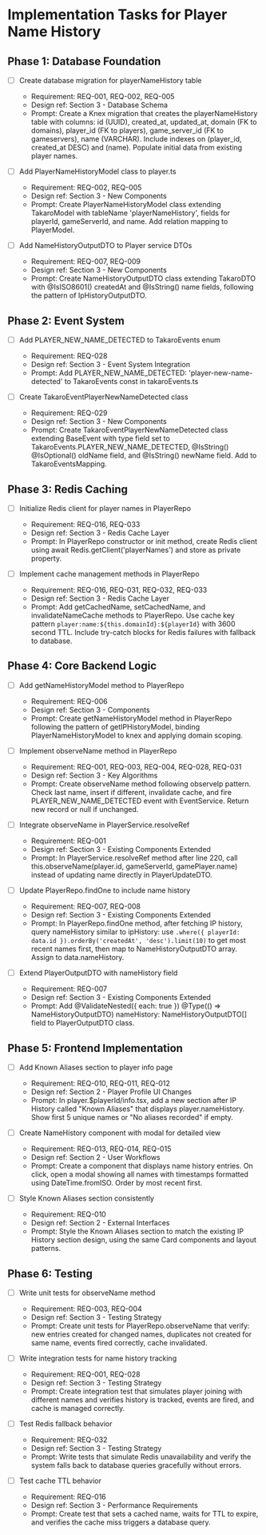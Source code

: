 # Implementation Tasks for Player Name History

## Phase 1: Database Foundation

- [ ] Create database migration for playerNameHistory table
  - Requirement: REQ-001, REQ-002, REQ-005
  - Design ref: Section 3 - Database Schema
  - Prompt: Create a Knex migration that creates the playerNameHistory table with columns: id (UUID), created_at, updated_at, domain (FK to domains), player_id (FK to players), game_server_id (FK to gameservers), name (VARCHAR). Include indexes on (player_id, created_at DESC) and (name). Populate initial data from existing player names.

- [ ] Add PlayerNameHistoryModel class to player.ts
  - Requirement: REQ-002, REQ-005
  - Design ref: Section 3 - New Components
  - Prompt: Create PlayerNameHistoryModel class extending TakaroModel with tableName 'playerNameHistory', fields for playerId, gameServerId, and name. Add relation mapping to PlayerModel.

- [ ] Add NameHistoryOutputDTO to Player service DTOs
  - Requirement: REQ-007, REQ-009
  - Design ref: Section 3 - New Components
  - Prompt: Create NameHistoryOutputDTO class extending TakaroDTO with @IsISO8601() createdAt and @IsString() name fields, following the pattern of IpHistoryOutputDTO.

## Phase 2: Event System

- [ ] Add PLAYER_NEW_NAME_DETECTED to TakaroEvents enum
  - Requirement: REQ-028
  - Design ref: Section 3 - Event System Integration
  - Prompt: Add PLAYER_NEW_NAME_DETECTED: 'player-new-name-detected' to TakaroEvents const in takaroEvents.ts

- [ ] Create TakaroEventPlayerNewNameDetected class
  - Requirement: REQ-029
  - Design ref: Section 3 - New Components
  - Prompt: Create TakaroEventPlayerNewNameDetected class extending BaseEvent with type field set to TakaroEvents.PLAYER_NEW_NAME_DETECTED, @IsString() @IsOptional() oldName field, and @IsString() newName field. Add to TakaroEventsMapping.

## Phase 3: Redis Caching

- [ ] Initialize Redis client for player names in PlayerRepo
  - Requirement: REQ-016, REQ-033
  - Design ref: Section 3 - Redis Cache Layer
  - Prompt: In PlayerRepo constructor or init method, create Redis client using await Redis.getClient('playerNames') and store as private property.

- [ ] Implement cache management methods in PlayerRepo
  - Requirement: REQ-016, REQ-031, REQ-032, REQ-033
  - Design ref: Section 3 - Redis Cache Layer
  - Prompt: Add getCachedName, setCachedName, and invalidateNameCache methods to PlayerRepo. Use cache key pattern `player:name:${this.domainId}:${playerId}` with 3600 second TTL. Include try-catch blocks for Redis failures with fallback to database.

## Phase 4: Core Backend Logic

- [ ] Add getNameHistoryModel method to PlayerRepo
  - Requirement: REQ-006
  - Design ref: Section 3 - Components
  - Prompt: Create getNameHistoryModel method in PlayerRepo following the pattern of getIPHistoryModel, binding PlayerNameHistoryModel to knex and applying domain scoping.

- [ ] Implement observeName method in PlayerRepo
  - Requirement: REQ-001, REQ-003, REQ-004, REQ-028, REQ-031
  - Design ref: Section 3 - Key Algorithms
  - Prompt: Create observeName method following observeIp pattern. Check last name, insert if different, invalidate cache, and fire PLAYER_NEW_NAME_DETECTED event with EventService. Return new record or null if unchanged.

- [ ] Integrate observeName in PlayerService.resolveRef
  - Requirement: REQ-001
  - Design ref: Section 3 - Existing Components Extended
  - Prompt: In PlayerService.resolveRef method after line 220, call this.observeName(player.id, gameServerId, gamePlayer.name) instead of updating name directly in PlayerUpdateDTO.

- [ ] Update PlayerRepo.findOne to include name history
  - Requirement: REQ-007, REQ-008
  - Design ref: Section 3 - Existing Components Extended
  - Prompt: In PlayerRepo.findOne method, after fetching IP history, query nameHistory similar to ipHistory: use `.where({ playerId: data.id }).orderBy('createdAt', 'desc').limit(10)` to get most recent names first, then map to NameHistoryOutputDTO array. Assign to data.nameHistory.

- [ ] Extend PlayerOutputDTO with nameHistory field
  - Requirement: REQ-007
  - Design ref: Section 3 - Existing Components Extended
  - Prompt: Add @ValidateNested({ each: true }) @Type(() => NameHistoryOutputDTO) nameHistory: NameHistoryOutputDTO[] field to PlayerOutputDTO class.

## Phase 5: Frontend Implementation

- [ ] Add Known Aliases section to player info page
  - Requirement: REQ-010, REQ-011, REQ-012
  - Design ref: Section 2 - Player Profile UI Changes
  - Prompt: In player.$playerId/info.tsx, add a new section after IP History called "Known Aliases" that displays player.nameHistory. Show first 5 unique names or "No aliases recorded" if empty.

- [ ] Create NameHistory component with modal for detailed view
  - Requirement: REQ-013, REQ-014, REQ-015
  - Design ref: Section 2 - User Workflows
  - Prompt: Create a component that displays name history entries. On click, open a modal showing all names with timestamps formatted using DateTime.fromISO. Order by most recent first.

- [ ] Style Known Aliases section consistently
  - Requirement: REQ-010
  - Design ref: Section 2 - External Interfaces
  - Prompt: Style the Known Aliases section to match the existing IP History section design, using the same Card components and layout patterns.

## Phase 6: Testing

- [ ] Write unit tests for observeName method
  - Requirement: REQ-003, REQ-004
  - Design ref: Section 3 - Testing Strategy
  - Prompt: Create unit tests for PlayerRepo.observeName that verify: new entries created for changed names, duplicates not created for same name, events fired correctly, cache invalidated.

- [ ] Write integration tests for name history tracking
  - Requirement: REQ-001, REQ-028
  - Design ref: Section 3 - Testing Strategy
  - Prompt: Create integration test that simulates player joining with different names and verifies history is tracked, events are fired, and cache is managed correctly.

- [ ] Test Redis fallback behavior
  - Requirement: REQ-032
  - Design ref: Section 3 - Testing Strategy
  - Prompt: Write tests that simulate Redis unavailability and verify the system falls back to database queries gracefully without errors.

- [ ] Test cache TTL behavior
  - Requirement: REQ-016
  - Design ref: Section 3 - Performance Requirements
  - Prompt: Create test that sets a cached name, waits for TTL to expire, and verifies the cache miss triggers a database query.
